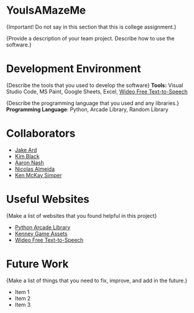 # YouIsAMazeMe

{Important!  Do not say in this section that this is college assignment.}

{Provide a description of your team project.  Describe how to use the software.}

# Development Environment

{Describe the tools that you used to develop the software}
**Tools:** Visual Studio Code, MS Paint, Google Sheets, Excel, [Wideo Free Text-to-Speech](https://wideo.co/text-to-speech/)

{Describe the programming language that you used and any libraries.}
**Programming Language**: Python, Arcade Library, Random Library

# Collaborators

* [Jake Ard](https://github.com/jakeard)
* [Kim Black](https://github.com/Kim-Quirk)
* [Aaron Nash](https://github.com/aaronhnash)
* [Nicolas Almeida](https://github.com/Rathianno)
* [Ken McKay Simper](https://github.com/ksimper97)

# Useful Websites

{Make a list of websites that you found helpful in this project}
* [Python Arcade Library](https://api.arcade.academy/en/latest/)
* [Kenney Game Assets](https://www.kenney.nl/assets)
* [Wideo Free Text-to-Speech](https://wideo.co/text-to-speech/)

# Future Work

{Make a list of things that you need to fix, improve, and add in the future.}
* Item 1
* Item 2
* Item 3
